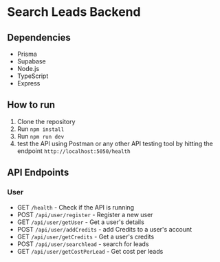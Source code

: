 # Search Leads Backend

## Dependencies

- Prisma
- Supabase
- Node.js
- TypeScript
- Express

## How to run

1. Clone the repository
2. Run `npm install`
3. Run `npm run dev`
4. test the API using Postman or any other API testing tool by hitting the endpoint `http://localhost:5050/health`

## API Endpoints

### User

- GET `/health` - Check if the API is running
- POST `/api/user/register` - Register a new user
- GET `/api/user/getUser` - Get a user's details 
- POST `/api/user/addCredits` - add Credits to a user's account
- GET `/api/user/getCredits` - Get a user's credits
- POST `/api/user/searchlead` - search for leads
- GET `/api/user/getCostPerLead` - Get cost per leads